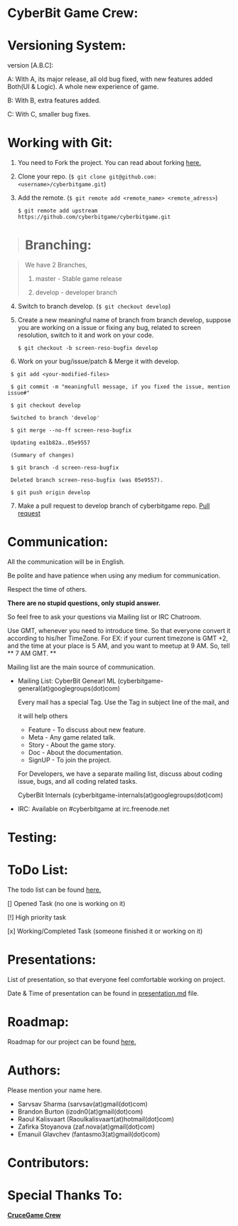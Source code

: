 CyberBit Game Crew:
========

Versioning System:
========

version [A.B.C]:

A: With A, its major release, all old bug fixed, with new features added
   Both(UI & Logic). A whole new experience of game.

B: With B, extra features added.

C: With C, smaller bug fixes.

Working with Git:
========

1. You need to Fork the project. You can read about forking [here.](https://help.github.com/articles/fork-a-repo)
2. Clone your repo. (```$ git clone git@github.com:<username>/cyberbitgame.git```)

3. Add the remote. (```$ git remote add <remote_name> <remote_adress>```)
   
   ```$ git remote add upstream https://github.com/cyberbitgame/cyberbitgame.git```

> Branching:
> ========

> We have 2 Branches, 
>
> 1. master - Stable game release
> 
> 2. develop - developer branch

4. Switch to branch develop. (```$ git checkout develop```)

5. Create a new meaningful name of branch from branch develop, suppose 
   you are working on a issue or fixing any bug, related to screen resolution, 
   switch to it and work on your code.

   ```$ git checkout -b screen-reso-bugfix develop```

6. Work on your bug/issue/patch & Merge it with develop.

  ```
   $ git add <your-modified-files>
   
   $ git commit -m "meaningfull message, if you fixed the issue, mention issue#"
   
   $ git checkout develop  
   
   Switched to branch 'develop'  
   
   $ git merge --no-ff screen-reso-bugfix 
   
   Updating ea1b82a..05e9557  
   
   (Summary of changes)  
   
   $ git branch -d screen-reso-bugfix  
   
   Deleted branch screen-reso-bugfix (was 05e9557).  
   
   $ git push origin develop
   ```

7. Make a pull request to develop branch of cyberbitgame repo. [Pull request](https://help.github.com/articles/creating-a-pull-request)

Communication:
========

All the communication will be in English.

Be polite and have patience when using any medium for communication. 

Respect the time of others.

**There are no stupid questions, only stupid answer.** 

So feel free to ask your questions via Mailing list or IRC Chatroom.

Use GMT, whenever you need to introduce time. So that everyone convert it
according to his/her TimeZone. For EX: if your current timezone is GMT +2,
and the time at your place is 5 AM,  and you want to meetup at 9 AM. So, 
tell ** 7 AM GMT. **

Mailing list are the main source of communication.

* Mailing List: 
  CyberBit Genearl ML (cyberbitgame-general(at)googlegroups(dot)com)

  Every mail has a special Tag. Use the Tag in subject line of the mail, and 
 
  it will help others
 
  - Feature - To discuss about new feature.
  - Meta - Any game related talk.
  - Story - About the game story.
  - Doc - About the documentation.
  - SignUP - To join the project.
  
  For Developers, we have a separate mailing list, discuss about coding issue,
  bugs, and all coding related tasks.
 
  CyberBit Internals (cyberbitgame-internals(at)googlegroups(dot)com)
  
* IRC: Available on #cyberbitgame at irc.freenode.net

Testing:
========

ToDo List:
========

The todo list can be found [here.](https://github.com/cyberbitgame/cyberbitgame/blob/develop/docs/ToDo.txt)

[] Opened Task (no one is working on it)

[!] High priority task

[x] Working/Completed Task (someone finished it or working on it)

Presentations:
========

List of presentation, so that everyone feel comfortable working on project.

Date & Time of presentation can be found in [presentation.md](https://github.com/cyberbitgame/cyberbitgame/blob/develop/docs/presentation.md) file.

Roadmap:
========

Roadmap for our project can be found [here.](https://github.com/cyberbitgame/cyberbitgame/blob/develop/docs/roadmap.md)

Authors:
========

Please mention your name here.
* Sarvsav Sharma (sarvsav(at)gmail(dot)com)
* Brandon Burton (izodn0(at)gmail(dot)com)
* Raoul Kalisvaart (Raoulkalisvaart(at)hotmail(dot)com)
* Zafirka Stoyanova (zaf.nova(at)gmail(dot)com)
* Emanuil Glavchev (fantasmo3(at)gmail(dot)com)

Contributors:
========

Special Thanks To:
========

[**CruceGame Crew**](https://github.com/CruceGameDevel/CruceGame)


